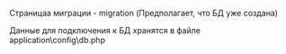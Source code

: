 Страницаа миграции - migration (Предполагает, что БД уже создана)

Данные для подключения к БД хранятся в файле application\config\db.php
